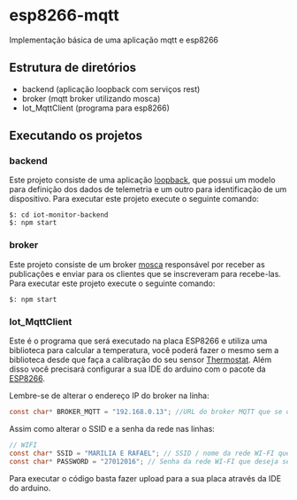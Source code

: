 # esp8266-mqtt
Implementação básica de uma aplicação mqtt e esp8266

## Estrutura de diretórios

* backend (aplicação loopback com serviços rest)
* broker (mqtt broker utilizando mosca)
* Iot_MqttClient (programa para esp8266)

## Executando os projetos

### backend

Este projeto consiste de uma aplicação [loopback](http://loopback.io), que possui um modelo para definição dos dados de telemetria e um outro para identificação de um dispositivo.
Para executar este projeto execute o seguinte comando:

```
$: cd iot-monitor-backend
$: npm start
```

### broker

Este projeto consiste de um broker [mosca](http://mosca.io) responsável por receber as publicações e enviar para os clientes que se inscreveram para recebe-las.
Para executar este projeto execute o seguinte comando:

```
$: npm start
```

### Iot_MqttClient

Este é o programa que será executado na placa ESP8266 e utiliza uma biblioteca para calcular a temperatura, você poderá fazer o mesmo sem a biblioteca desde que faça a calibração do seu sensor [Thermostat](http://api.ning.com/files/6wsS7zFpHL1vhxn8JLydjAuXMK*7Q3*kebK0sFV8WKNXcxFJsuDM9D8J4CQtrDmSGPu86smNj1k0dFeueY7F8WjakZA7gutK/Thermistor.zip).
Além disso você precisará configurar a sua IDE do arduino com o pacote da [ESP8266](http://arduino.esp8266.com/stable/package_esp8266com_index.json).

Lembre-se de alterar o endereço IP do broker na linha:

``` c
const char* BROKER_MQTT = "192.168.0.13"; //URL do broker MQTT que se deseja utilizar
```

Assim como alterar o SSID e a senha da rede nas linhas:

``` c
// WIFI
const char* SSID = "MARILIA E RAFAEL"; // SSID / nome da rede WI-FI que deseja se conectar
const char* PASSWORD = "27012016"; // Senha da rede WI-FI que deseja se conectar
```

Para executar o código basta fazer upload para a sua placa através da IDE do arduino.
